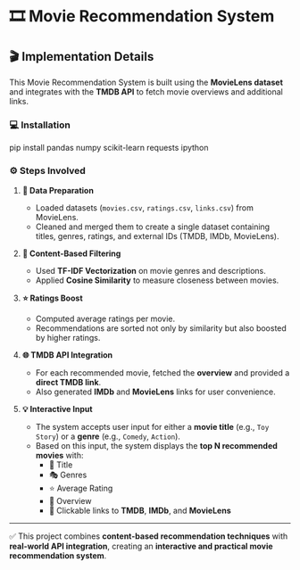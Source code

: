 
# 🎞️ Movie Recommendation System

## 🎬 Implementation Details

This Movie Recommendation System is built using the **MovieLens dataset** and integrates with the **TMDB API** to fetch movie overviews and additional links.  

### 💻 Installation
pip install pandas numpy scikit-learn requests ipython

### ⚙️ Steps Involved
1. **📂 Data Preparation**  
   - Loaded datasets (`movies.csv`, `ratings.csv`, `links.csv`) from MovieLens.  
   - Cleaned and merged them to create a single dataset containing titles, genres, ratings, and external IDs (TMDB, IMDb, MovieLens).  

2. **🧠 Content-Based Filtering**  
   - Used **TF-IDF Vectorization** on movie genres and descriptions.  
   - Applied **Cosine Similarity** to measure closeness between movies.  

3. **⭐ Ratings Boost**  
   - Computed average ratings per movie.  
   - Recommendations are sorted not only by similarity but also boosted by higher ratings.  

4. **🌐 TMDB API Integration**  
   - For each recommended movie, fetched the **overview** and provided a **direct TMDB link**.  
   - Also generated **IMDb** and **MovieLens** links for user convenience.  

5. **💡 Interactive Input**  
   - The system accepts user input for either a **movie title** (e.g., `Toy Story`) or a **genre** (e.g., `Comedy`, `Action`).  
   - Based on this input, the system displays the **top N recommended movies** with:  
     - 🎥 Title  
     - 🎭 Genres  
     - ⭐ Average Rating  
     - 📝 Overview  
     - 🔗 Clickable links to **TMDB**, **IMDb**, and **MovieLens**  

---

✅ This project combines **content-based recommendation techniques** with **real-world API integration**, creating an **interactive and practical movie recommendation system**.

